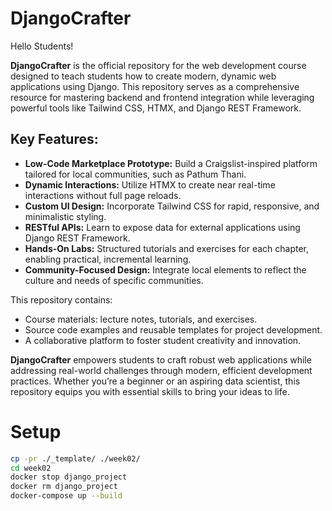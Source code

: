 # **DjangoCrafter**

Hello Students!

**DjangoCrafter** is the official repository for the web development course designed to teach students how to create modern, dynamic web applications using Django. This repository serves as a comprehensive resource for mastering backend and frontend integration while leveraging powerful tools like Tailwind CSS, HTMX, and Django REST Framework. 

## **Key Features:**
- **Low-Code Marketplace Prototype:** Build a Craigslist-inspired platform tailored for local communities, such as Pathum Thani.
- **Dynamic Interactions:** Utilize HTMX to create near real-time interactions without full page reloads.
- **Custom UI Design:** Incorporate Tailwind CSS for rapid, responsive, and minimalistic styling.
- **RESTful APIs:** Learn to expose data for external applications using Django REST Framework.
- **Hands-On Labs:** Structured tutorials and exercises for each chapter, enabling practical, incremental learning.
- **Community-Focused Design:** Integrate local elements to reflect the culture and needs of specific communities.

This repository contains:
- Course materials: lecture notes, tutorials, and exercises.
- Source code examples and reusable templates for project development.
- A collaborative platform to foster student creativity and innovation.

**DjangoCrafter** empowers students to craft robust web applications while addressing real-world challenges through modern, efficient development practices. Whether you’re a beginner or an aspiring data scientist, this repository equips you with essential skills to bring your ideas to life.

# Setup
```bash
cp -pr ./_template/ ./week02/
cd week02
docker stop django_project
docker rm django_project
docker-compose up --build
```
